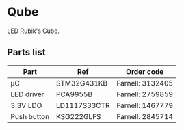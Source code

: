 # Qube
LED Rubik's Cube.

Parts list
-
| Part        | Ref          | Order code       |
|-------------|--------------|------------------|
| µC          | STM32G431KB  | Farnell: 3132405 |
| LED driver  | PCA9955B     | Farnell: 2759859 |
| 3.3V LDO    | LD1117S33CTR | Farnell: 1467779 |
| Push button | KSG222GLFS   | Farnell: 2845714 |
